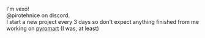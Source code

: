 I'm vexo!<br/>
@pirotehnice on discord.<br/>
I start a new project every 3 days so don't expect anything finished from me<br/>
working on [pyromart](https://pyroplug.vercel.app) (I was, at least)<br/>

<!--
**Theta69/Theta69** is a ✨ _special_ ✨ repository because its `README.md` (this file) appears on your GitHub profile.

Here are some ideas to get you started:

- 🔭 I’m currently working on ...
- 🌱 I’m currently learning ...
- 👯 I’m looking to collaborate on ...
- 🤔 I’m looking for help with ...
- 💬 Ask me about ...
- 📫 How to reach me: ...
- 😄 Pronouns: ...
- ⚡ Fun fact: ...
-->
